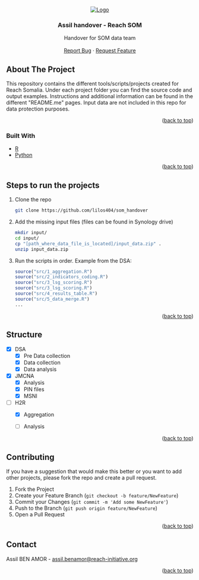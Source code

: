 
<div id="top"></div>




<!-- PROJECT LOGO -->
<br />
<div align="center">
  <a href="https://github.com/lilos404/som_handover">
    <img src="https://data.humdata.org/image/2015-11-05-231341.581365REACHlogo_300x125_grey.png" alt="Logo">
  </a>

<h3 align="center">Assil handover - Reach SOM</h3>

  <p align="center">
    Handover for SOM data team 
    <br />
    <br />
    <a href="https://github.com/lilos404/som_handover/issues">Report Bug</a>
    ·
    <a href="https://github.com/lilos404/som_handover/issues">Request Feature</a>
  </p>
</div>



<!-- ABOUT THE PROJECT -->
## About The Project

This repository contains the different tools/scripts/projects created for Reach Somalia. Under each project folder you can find the source code and output examples. Instructions and additional information can be found in the different "README.me" pages.
Input data are not included in this repo for data protection purposes.   


<p align="right">(<a href="#top">back to top</a>)</p>


### Built With

* [R](https://www.r-project.org/)
* [Python](https://www.python.org/)

<p align="right">(<a href="#top">back to top</a>)</p>



<!-- GETTING STARTED -->

## Steps to run the projects

1. Clone the repo
   ```sh
   git clone https://github.com/lilos404/som_handover
   ```
   
2. Add the missing input files (files can be found in Synology drive)
   ```sh
   mkdir input/
   cd input/
   cp "[path_where_data_file_is_located]/input_data.zip" .
   unzip input_data.zip
   ```

3. Run the scripts in order. Example from the DSA:
   ```r
   source("src/1_aggregation.R")
   source("src/2_indicators_coding.R")
   source("src/3_lsg_scoring.R")
   source("src/3_lsg_scoring.R")   
   source("src/4_results_table.R")
   source("src/5_data_merge.R")
   ...
   ```

<p align="right">(<a href="#top">back to top</a>)</p>



<!-- ROADMAP -->
## Structure

- [x] DSA
    - [x] Pre Data collection
    - [x] Data collection
    - [x] Data analysis

- [x] JMCNA
   - [x] Analysis
   - [x] PIN files
   - [x] MSNI
   
- [ ] H2R
    - [x] Aggregation
    - [ ] Analysis

 
    


<p align="right">(<a href="#top">back to top</a>)</p>



<!-- CONTRIBUTING -->
## Contributing

If you have a suggestion that would make this better or you want to add other projects, please fork the repo and create a pull request. 

1. Fork the Project
2. Create your Feature Branch (`git checkout -b feature/NewFeature`)
3. Commit your Changes (`git commit -m 'Add some NewFeature'`)
4. Push to the Branch (`git push origin feature/NewFeature`)
5. Open a Pull Request

<p align="right">(<a href="#top">back to top</a>)</p>



<!-- CONTACT -->
## Contact

Assil BEN AMOR - assil.benamor@reach-initiative.org


<p align="right">(<a href="#top">back to top</a>)</p>


